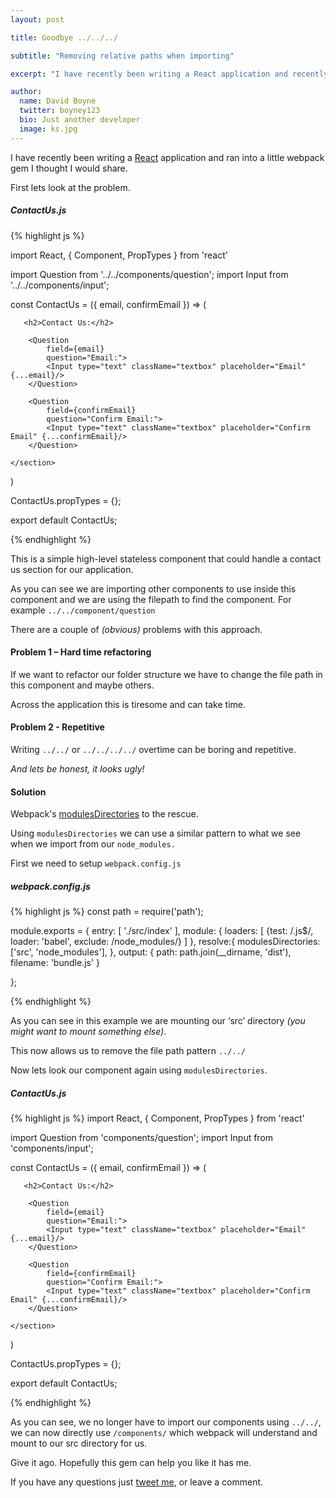 ```yaml
---
layout: post

title: Goodbye ../../../

subtitle: "Removing relative paths when importing"

excerpt: "I have recently been writing a React application and recently ran into a little webpack gem I thought I would share..."

author:
  name: David Boyne
  twitter: boyney123
  bio: Just another developer
  image: ks.jpg
---
```


I have recently been writing a [React](https://facebook.github.io/react/) application and ran into a little webpack gem I thought I would share. 

First lets look at the problem.

##### ContactUs.js

{% highlight js %}

import React, { Component, PropTypes } from 'react'

import Question from '../../components/question';
import Input from '../../components/input';


const ContactUs = ({ email, confirmEmail }) => (
    <section>

       <h2>Contact Us:</h2>

        <Question
            field={email}
            question="Email:">
            <Input type="text" className="textbox" placeholder="Email" {...email}/>
        </Question>

        <Question
            field={confirmEmail}
            question="Confirm Email:">
            <Input type="text" className="textbox" placeholder="Confirm Email" {...confirmEmail}/>
        </Question>

    </section>
)

ContactUs.propTypes = {};

export default ContactUs;

{% endhighlight %}

This is a simple high-level stateless component that could handle a contact us section for our application. 

As you can see we are importing other components to use inside this component and we are using the filepath to find the component. For example <code>../../component/question</code>

There are a couple of *(obvious)* problems with this approach.
  
#### Problem 1 – Hard time refactoring

If we want to refactor our folder structure we have to change the file path in this component and maybe others. 

Across the application this is tiresome and can take time.   

#### Problem 2 - Repetitive 

Writing <code>../../</code> or <code>../../../../</code> overtime can be boring and repetitive.  

*And lets be honest, it looks ugly!* 

#### Solution

Webpack's [modulesDirectories](https://webpack.github.io/docs/configuration.html#resolve-modulesdirectories) to the rescue. 

Using <code>modulesDirectories</code> we can use a similar pattern to what we see when we import from our <code>node_modules.</code>
 
First we need to setup <code>webpack.config.js</code>

##### webpack.config.js
{% highlight js %}
const path = require('path');

module.exports = {
    entry: [
        './src/index'
    ],
    module: {
        loaders: [
            {test: /\.js$/, loader: 'babel', exclude: /node_modules/}
        ]
    },
    resolve:{
        modulesDirectories: ['src', 'node_modules'],
    },
    output: {
        path: path.join(__dirname, 'dist'),
        filename: 'bundle.js'
    }

};

{% endhighlight %}

As you can see in this example we are mounting our ‘src’ directory *(you might want to mount something else)*. 

This now allows us to remove the file path pattern <code>../../</code>

Now lets look our component again using  <code>modulesDirectories</code>.

##### ContactUs.js
{% highlight js %}
import React, { Component, PropTypes } from 'react'

import Question from 'components/question';
import Input from 'components/input';

const ContactUs = ({ email, confirmEmail }) => (
    <section>

       <h2>Contact Us:</h2>

        <Question
            field={email}
            question="Email:">
            <Input type="text" className="textbox" placeholder="Email" {...email}/>
        </Question>

        <Question
            field={confirmEmail}
            question="Confirm Email:">
            <Input type="text" className="textbox" placeholder="Confirm Email" {...confirmEmail}/>
        </Question>

    </section>
)

ContactUs.propTypes = {};

export default ContactUs;

{% endhighlight %}

As you can see, we no longer have to import our components using <code>../../</code>, we can now directly use <code>/components/</code> which webpack will understand and mount to our src directory for us.

Give it ago. Hopefully this gem can help you like it has me.

If you have any questions just [tweet me](https://twitter.com/boyney123), or leave a comment.
 




